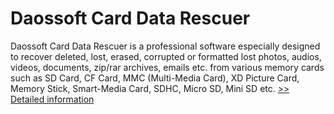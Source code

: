 # Daossoft Card Data Rescuer
Daossoft Card Data Rescuer is a professional software especially designed to recover deleted, lost, erased, corrupted or formatted lost photos, audios, videos, documents, zip/rar archives, emails etc. from various memory cards such as SD Card, CF Card, MMC (Multi-Media Card), XD Picture Card, Memory Stick, Smart-Media Card, SDHC, Micro SD, Mini SD etc.
[>> Detailed information](https://secure.shareit.com/shareit/product.html?productid=300873389&affiliateid=200057808)